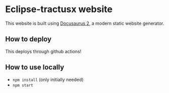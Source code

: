 # Eclipse-tractusx website

This website is built using [Docusaurus 2](https://docusaurus.io/), a modern static website generator.

## How to deploy

This deploys through github actions!

## How to use locally

- `npm install` (only initially needed)
- `npm start`
